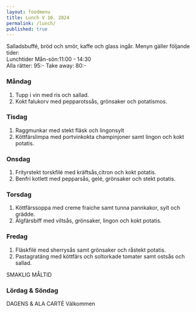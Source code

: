 ```yaml
---
layout: foodmenu
title: Lunch V 10. 2024
permalink: /lunch/
published: true
---
```

Salladsbuffé, bröd och smör, kaffe och glass ingår.
Menyn gäller följande tider:  
Lunchtider  Mån-sön:11:00 - 14:30  
Alla rätter: 95:- Take away: 80:-
                                
### Måndag

1. Tupp i vin med ris och sallad.
2. Kokt falukorv med pepparotssås, grönsaker och potatismos.

### Tisdag

1. Raggmunkar med stekt fläsk och lingonsylt
2. Köttfärslimpa med portvinkokta champinjoner samt lingon och kokt potatis. 

### Onsdag

1. Frityrstekt torskfilé med kräftsås,citron och kokt potatis.
2. Benfri kotlett med pepparsås, gelé, grönsaker och stekt potatis.

### Torsdag

1. Köttfärssoppa med creme fraiche samt tunna pannkakor, sylt och grädde. 
2. Älgfärsbiff med viltsås, grönsaker, lingon och kokt potatis.

### Fredag  

1. Fläskfilé med sherrysås samt grönsaker och råstekt potatis.
2. Pastagratäng med köttfärs och soltorkade tomater samt ostsås och sallad.

SMAKLIG MÅLTID  
### Lördag & Söndag 
DAGENS & ALA CARTÈ
Välkommen
    
       
    

   
    
   
     
